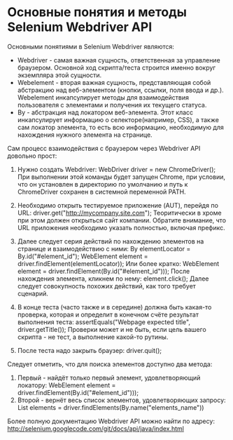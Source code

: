 # Основные понятия и методы Selenium Webdriver API
Основными понятиями в Selenium Webdriver являются:
* Webdriver - самая важная сущность, ответственная за управление браузером. Основной ход скрипта/теста строится именно вокруг экземпляра этой сущности.
* Webelement - вторая важная сущность, представляющая собой абстракцию над веб-элементом (кнопки, ссылки, поля ввода и др.). Webelement инкапсулирует методы для взаимодействия пользователя с элементами и получения их текущего статуса.
* By - абстракция над локатором веб-элемента. Этот класс инкапсулирует информацию о селекторе(например, CSS), а также сам локатор элемента, то есть всю информацию, необходимую для нахождения нужного элемента на странице.

Сам процесс взаимодействия с браузером через Webdriver API довольно прост:
1. Нужно создать Webdriver:
        WebDriver driver = new ChromeDriver();
При выполнении этой команды будет запущен Chrome, при условии, что он установлен в директорию по умолчанию и путь к ChromeDriver сохранен в системной переменной PATH.

2. Необходимо открыть тестируемое приложение (AUT), перейдя по URL:
        driver.get("http://mycompany.site.com");
Теоритически в хроме при этом должен открыться сайт компании. Обратите внимание, что URL приложения необходимо указать полностью, включая префикс.

3. Далее следует серия действий по нахождению элементов на странице и взаимодействию с ними:
        By elementLocator = By.id("#element_id");
        WebElement element = driver.findElement(elementLocator));
Или более кратко:
        WebElement element = driver.findElement(By.id("#element_id")));
После нахождения элемента, кликнем по нему:
        element.click();
Далее следует совокупность похожих действий, как того требует сценарий.

4. В конце теста (часто также и в середине) должна быть какая-то проверка, которая и определит в конечном счёте результат выполнения теста:
        assertEquals("Webpage expected title", driver.getTitle());
Проверки может и не быть, если цель вашего скрипта - не тест, а выполнение какой-то рутины.
5. После теста надо закрыть браузер:
        driver.quit();

Следует отметить, что для поиска элементов доступно два метода:
1. Первый - найдёт только первый элемент, удовлетворяющий локатору:
        WebElement element = driver.findElement(By.id("#element_id")));
2. Второй - вернёт весь список элементов, удовлетворяющих запросу:
        List<WebElement> elements = driver.findElements(By.name("elements_name"))

Более полную документацию Webdriver API можно найти по адресу:
http://selenium.googlecode.com/git/docs/api/java/index.html
